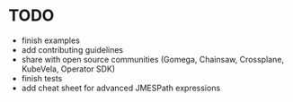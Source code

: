 # TODO

* finish examples
* add contributing guidelines
* share with open source communities (Gomega, Chainsaw, Crossplane, KubeVela, Operator SDK)
* finish tests
* add cheat sheet for advanced JMESPath expressions

